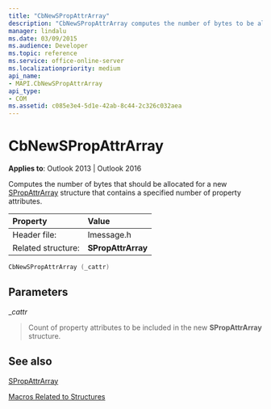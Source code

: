 ```yaml
---
title: "CbNewSPropAttrArray"
description: "CbNewSPropAttrArray computes the number of bytes to be allocated for a new SPropAttrArray structure that contains a specified number of property attributes."
manager: lindalu
ms.date: 03/09/2015
ms.audience: Developer
ms.topic: reference
ms.service: office-online-server
ms.localizationpriority: medium
api_name:
- MAPI.CbNewSPropAttrArray
api_type:
- COM
ms.assetid: c085e3e4-5d1e-42ab-8c44-2c326c032aea
---
```


# CbNewSPropAttrArray

  
  
**Applies to**: Outlook 2013 | Outlook 2016 
  
Computes the number of bytes that should be allocated for a new [SPropAttrArray](spropattrarray.md) structure that contains a specified number of property attributes. 
  
|Property |Value |
|:-----|:-----|
|Header file:  <br/> |Imessage.h  <br/> |
|Related structure:  <br/> |**SPropAttrArray** <br/> |
   
```cpp
CbNewSPropAttrArray (_cattr)
```

## Parameters

 __cattr_
  
> Count of property attributes to be included in the new **SPropAttrArray** structure. 
    
## See also



[SPropAttrArray](spropattrarray.md)


[Macros Related to Structures](macros-related-to-structures.md)

